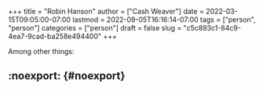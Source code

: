 +++
title = "Robin Hanson"
author = ["Cash Weaver"]
date = 2022-03-15T09:05:00-07:00
lastmod = 2022-09-05T16:16:14-07:00
tags = ["person", "person"]
categories = ["person"]
draft = false
slug = "c5c893c1-84c9-4ea7-9cad-ba258e494400"
+++

Among other things:


## :noexport: {#noexport}
